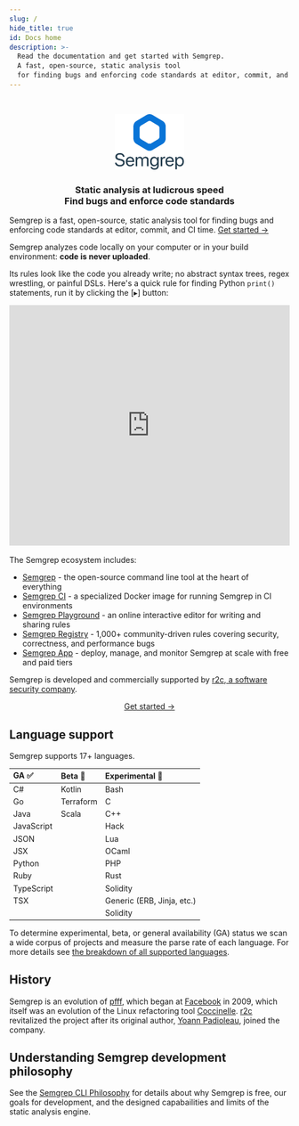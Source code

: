```yaml
---
slug: /
hide_title: true
id: Docs home
description: >-
  Read the documentation and get started with Semgrep.
  A fast, open-source, static analysis tool
  for finding bugs and enforcing code standards at editor, commit, and CI time.
---
```


<br />
<p align="center">
  <a href="https://semgrep.dev">
    <img src="https://raw.githubusercontent.com/returntocorp/semgrep/develop/semgrep.svg" height="100" alt="Semgrep logo" />
  </a>
</p>
<h3 align="center">Static analysis at ludicrous speed<br />Find bugs and enforce code standards</h3>

Semgrep is a fast, open-source, static analysis tool for finding bugs and enforcing code standards at editor, commit, and CI time. [Get started →](getting-started/)

Semgrep analyzes code locally on your computer or in your build environment: **code is never uploaded**. 

Its rules look like the code you already write; no abstract syntax trees, regex wrestling, or painful DSLs. Here's a quick rule for finding Python `print()` statements, run it by clicking the [▸] button:

<iframe title="Semgrep example no prints" src="https://semgrep.dev/embed/editor?snippet=ievans:print-to-logger" width="100%" height="432px" frameBorder="0"></iframe>
<br />

<!-- <EditorWidget snippetId={"ievans:print-to-logger2"} /> -->

The Semgrep ecosystem includes:

* [Semgrep](getting-started/) - the open-source command line tool at the heart of everything
* [Semgrep CI](semgrep-ci/overview/) - a specialized Docker image for running Semgrep in CI environments
* [Semgrep Playground](https://semgrep.dev/editor) - an online interactive editor for writing and sharing rules
* [Semgrep Registry](https://semgrep.dev/explore) - 1,000+ community-driven rules covering security, correctness, and performance bugs
* [Semgrep App](https://semgrep.dev/manage) - deploy, manage, and monitor Semgrep at scale with free and paid tiers

Semgrep is developed and commercially supported by [r2c, a software security company](https://r2c.dev).

<p align="center">
  <a href="/docs/getting-started"> Get started →</a>
</p>

## Language support

Semgrep supports 17+ languages.

<!--  coupling: if you modify this table, copy paste it also to status.md -->

<div id="language-support-table">

| GA ✅      | Beta 🐛                     | Experimental 🚧            |
|:---------- |:---------------------------|:---------------------------|
| C#         | Kotlin                     | Bash                       |
| Go         | Terraform                  | C                          |
| Java       | Scala                      | C++                        |
| JavaScript |                            | Hack                       |
| JSON       |                            | Lua                        |
| JSX        |                            | OCaml                      |
| Python     |                            | PHP                        |
| Ruby       |                            | Rust                       |
| TypeScript |                            | Solidity                   |
| TSX        |                            | Generic (ERB, Jinja, etc.) |
|            |                            |  Solidity                        |

</div>

To determine experimental, beta, or general availability (GA) status we scan a wide corpus of projects and measure the parse rate of each language. For more details see [the breakdown of all supported languages](language-support/).

## History

Semgrep is an evolution of [pfff](https://github.com/returntocorp/pfff/), which began at [Facebook](https://github.com/facebookarchive/pfff) in 2009, which itself was an evolution of the Linux refactoring tool [Coccinelle](https://en.wikipedia.org/wiki/Coccinelle_(software)). [r2c](https://r2c.dev/team) revitalized the project after its original author, [Yoann Padioleau](https://github.com/aryx), joined the company.

## Understanding Semgrep development philosophy

See the [Semgrep CLI Philosophy](contributing/semgrep-philosophy/) for details about why Semgrep is free, our goals for development, and the designed capabailities and limits of the static analysis engine.
